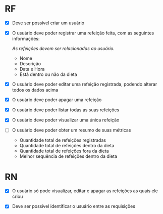 # RF

- [X] Deve ser possível criar um usuário
- [X] O usuário deve poder registrar uma refeição feita, com as seguintes informações:

    *As refeições devem ser relacionadas ao usuário.*

    - Nome
    - Descrição
    - Data e Hora
    - Está dentro ou não da dieta

- [X] O usuário deve poder editar uma refeição registrada, podendo alterar todos os dados acima
- [X] O usuário deve poder apagar uma refeição
- [X] O usuário deve poder listar todas as suas refeições
- [X] O usuário deve poder visualizar uma única refeição
- [ ] O usuário deve poder obter um resumo de suas métricas
    - Quantidade total de refeições registradas
    - Quantidade total de refeições dentro da dieta
    - Quantidade total de refeições fora da dieta
    - Melhor sequência de refeições dentro da dieta

# RN

- [X] O usuário só pode visualizar, editar e apagar as refeições as quais ele criou
- [X] Deve ser possível identificar o usuário entre as requisições

